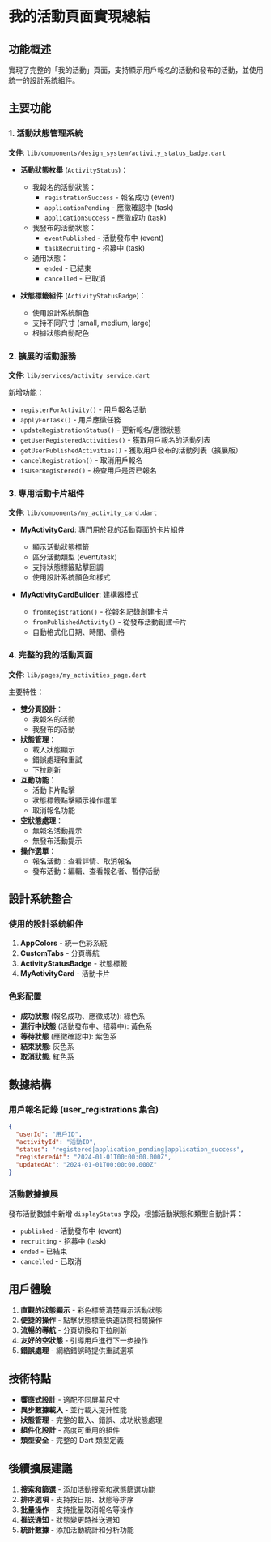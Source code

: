 # 我的活動頁面實現總結

## 功能概述

實現了完整的「我的活動」頁面，支持顯示用戶報名的活動和發布的活動，並使用統一的設計系統組件。

## 主要功能

### 1. 活動狀態管理系統

**文件**: `lib/components/design_system/activity_status_badge.dart`

- **活動狀態枚舉** (`ActivityStatus`)：
  - 我報名的活動狀態：
    - `registrationSuccess` - 報名成功 (event)
    - `applicationPending` - 應徵確認中 (task)
    - `applicationSuccess` - 應徵成功 (task)
  - 我發布的活動狀態：
    - `eventPublished` - 活動發布中 (event)
    - `taskRecruiting` - 招募中 (task)
  - 通用狀態：
    - `ended` - 已結束
    - `cancelled` - 已取消

- **狀態標籤組件** (`ActivityStatusBadge`)：
  - 使用設計系統顏色
  - 支持不同尺寸 (small, medium, large)
  - 根據狀態自動配色

### 2. 擴展的活動服務

**文件**: `lib/services/activity_service.dart`

新增功能：
- `registerForActivity()` - 用戶報名活動
- `applyForTask()` - 用戶應徵任務
- `updateRegistrationStatus()` - 更新報名/應徵狀態
- `getUserRegisteredActivities()` - 獲取用戶報名的活動列表
- `getUserPublishedActivities()` - 獲取用戶發布的活動列表（擴展版）
- `cancelRegistration()` - 取消用戶報名
- `isUserRegistered()` - 檢查用戶是否已報名

### 3. 專用活動卡片組件

**文件**: `lib/components/my_activity_card.dart`

- **MyActivityCard**: 專門用於我的活動頁面的卡片組件
  - 顯示活動狀態標籤
  - 區分活動類型 (event/task)
  - 支持狀態標籤點擊回調
  - 使用設計系統顏色和樣式

- **MyActivityCardBuilder**: 建構器模式
  - `fromRegistration()` - 從報名記錄創建卡片
  - `fromPublishedActivity()` - 從發布活動創建卡片
  - 自動格式化日期、時間、價格

### 4. 完整的我的活動頁面

**文件**: `lib/pages/my_activities_page.dart`

主要特性：
- **雙分頁設計**：
  - 我報名的活動
  - 我發布的活動
- **狀態管理**：
  - 載入狀態顯示
  - 錯誤處理和重試
  - 下拉刷新
- **互動功能**：
  - 活動卡片點擊
  - 狀態標籤點擊顯示操作選單
  - 取消報名功能
- **空狀態處理**：
  - 無報名活動提示
  - 無發布活動提示
- **操作選單**：
  - 報名活動：查看詳情、取消報名
  - 發布活動：編輯、查看報名者、暫停活動

## 設計系統整合

### 使用的設計系統組件

1. **AppColors** - 統一色彩系統
2. **CustomTabs** - 分頁導航
3. **ActivityStatusBadge** - 狀態標籤
4. **MyActivityCard** - 活動卡片

### 色彩配置

- **成功狀態** (報名成功、應徵成功): 綠色系
- **進行中狀態** (活動發布中、招募中): 黃色系  
- **等待狀態** (應徵確認中): 紫色系
- **結束狀態**: 灰色系
- **取消狀態**: 紅色系

## 數據結構

### 用戶報名記錄 (user_registrations 集合)

```json
{
  "userId": "用戶ID",
  "activityId": "活動ID", 
  "status": "registered|application_pending|application_success",
  "registeredAt": "2024-01-01T00:00:00.000Z",
  "updatedAt": "2024-01-01T00:00:00.000Z"
}
```

### 活動數據擴展

發布活動數據中新增 `displayStatus` 字段，根據活動狀態和類型自動計算：
- `published` - 活動發布中 (event)
- `recruiting` - 招募中 (task)  
- `ended` - 已結束
- `cancelled` - 已取消

## 用戶體驗

1. **直觀的狀態顯示** - 彩色標籤清楚顯示活動狀態
2. **便捷的操作** - 點擊狀態標籤快速訪問相關操作
3. **流暢的導航** - 分頁切換和下拉刷新
4. **友好的空狀態** - 引導用戶進行下一步操作
5. **錯誤處理** - 網絡錯誤時提供重試選項

## 技術特點

- **響應式設計** - 適配不同屏幕尺寸
- **異步數據載入** - 並行載入提升性能
- **狀態管理** - 完整的載入、錯誤、成功狀態處理
- **組件化設計** - 高度可重用的組件
- **類型安全** - 完整的 Dart 類型定義

## 後續擴展建議

1. **搜索和篩選** - 添加活動搜索和狀態篩選功能
2. **排序選項** - 支持按日期、狀態等排序
3. **批量操作** - 支持批量取消報名等操作
4. **推送通知** - 狀態變更時推送通知
5. **統計數據** - 添加活動統計和分析功能

